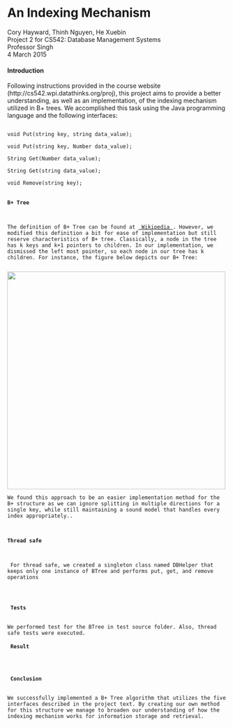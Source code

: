 # An Indexing Mechanism
<p>Cory Hayward, Thinh Nguyen, He Xuebin <br/>
Project 2 for CS542: Database Management Systems <br/>
Professor Singh <br/>
4 March 2015</p>

<h4>Introduction</h4>
<p>Following instructions provided in the course website (http://cs542.wpi.datathinks.org/proj), this project aims to provide a better understanding, as well as an implementation, of the indexing mechanism utilized in B+ trees. We accomplished this task using the Java programming language and the following interfaces:</p>
<code> 
void Put(string key, string data_value);<br/>
void Put(string key, Number data_value);<br/>
String Get(Number data_value);<br/>
String Get(string data_value);<br/>
void Remove(string key);
</pre>
<h4>B+ Tree</h4>
<p>The definition of B+ Tree can be found at <a href="http://en.wikipedia.org/wiki/B%2B_tree"> Wikipedia </a>. However, we modified this definition a bit for ease of implementation but still reserve characteristics of B+ tree. Classically, a node in the tree has k keys and k+1 pointers to children. In our implementation, we dismissed the left most pointer, so each node in our tree has k children. For instance, the figure below depicts our B+ Tree:</p> 
<img src="https://cloud.githubusercontent.com/assets/8074347/6494940/8b7e34bc-c293-11e4-8c71-6d1d8a62b22f.png" width="500px;"/>
<p>We found this approach to be an easier implementation method for the B+ structure as we can ignore splitting in multiple directions for a single key, while still maintaining a sound model that handles every index appropriately..</p>
<h4>Thread safe</h4>
<p> For thread safe, we created a singleton class named DBHelper that keeps only one instance of BTree and performs put, get, and remove operations</p>

<h4> Tests </h4>
We performed test for the BTree in test source folder. Also, thread safe tests were executed.
<h4> Result </h4>

<h4> Conclusion </h4>
We successfully implemented a B+ Tree algorithm that utilizes the five interfaces described in the project text. By creating our own method for this structure we manage to broaden our understanding of how the indexing mechanism works for information storage and retrieval.
